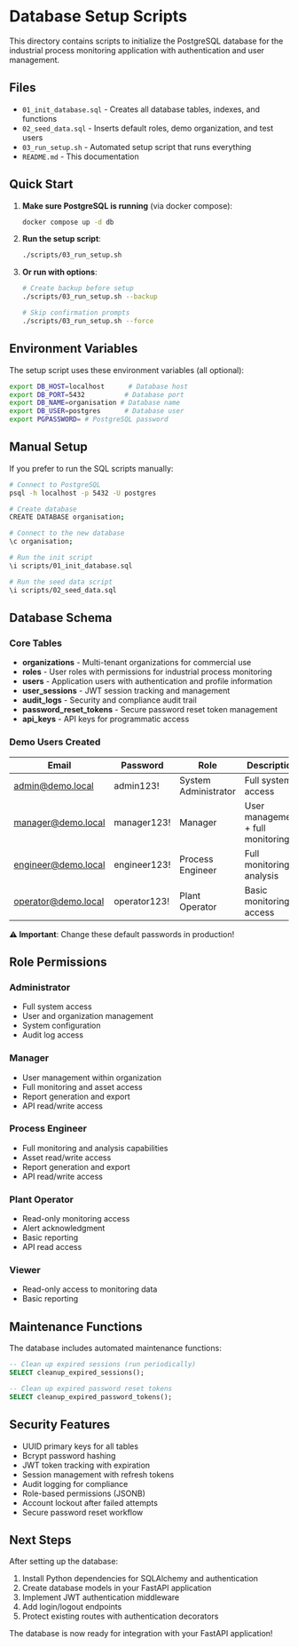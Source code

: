 # Database Setup Scripts

This directory contains scripts to initialize the PostgreSQL database for the industrial process monitoring application with authentication and user management.

## Files

- `01_init_database.sql` - Creates all database tables, indexes, and functions
- `02_seed_data.sql` - Inserts default roles, demo organization, and test users
- `03_run_setup.sh` - Automated setup script that runs everything
- `README.md` - This documentation

## Quick Start

1. **Make sure PostgreSQL is running** (via docker compose):
   ```bash
   docker compose up -d db
   ```

2. **Run the setup script**:
   ```bash
   ./scripts/03_run_setup.sh
   ```

3. **Or run with options**:
   ```bash
   # Create backup before setup
   ./scripts/03_run_setup.sh --backup

   # Skip confirmation prompts
   ./scripts/03_run_setup.sh --force
   ```

## Environment Variables

The setup script uses these environment variables (all optional):

```bash
export DB_HOST=localhost      # Database host
export DB_PORT=5432          # Database port
export DB_NAME=organisation # Database name
export DB_USER=postgres      # Database user
export PGPASSWORD= # PostgreSQL password
```

## Manual Setup

If you prefer to run the SQL scripts manually:

```bash
# Connect to PostgreSQL
psql -h localhost -p 5432 -U postgres

# Create database
CREATE DATABASE organisation;

# Connect to the new database
\c organisation;

# Run the init script
\i scripts/01_init_database.sql

# Run the seed data script
\i scripts/02_seed_data.sql
```

## Database Schema

### Core Tables

- **organizations** - Multi-tenant organizations for commercial use
- **roles** - User roles with permissions for industrial process monitoring
- **users** - Application users with authentication and profile information
- **user_sessions** - JWT session tracking and management
- **audit_logs** - Security and compliance audit trail
- **password_reset_tokens** - Secure password reset token management
- **api_keys** - API keys for programmatic access

### Demo Users Created

| Email | Password | Role | Description |
|-------|----------|------|-------------|
| admin@demo.local | admin123! | System Administrator | Full system access |
| manager@demo.local | manager123! | Manager | User management + full monitoring |
| engineer@demo.local | engineer123! | Process Engineer | Full monitoring + analysis |
| operator@demo.local | operator123! | Plant Operator | Basic monitoring access |

**⚠️ Important**: Change these default passwords in production!

## Role Permissions

### Administrator
- Full system access
- User and organization management
- System configuration
- Audit log access

### Manager
- User management within organization
- Full monitoring and asset access
- Report generation and export
- API read/write access

### Process Engineer
- Full monitoring and analysis capabilities
- Asset read/write access
- Report generation and export
- API read/write access

### Plant Operator
- Read-only monitoring access
- Alert acknowledgment
- Basic reporting
- API read access

### Viewer
- Read-only access to monitoring data
- Basic reporting

## Maintenance Functions

The database includes automated maintenance functions:

```sql
-- Clean up expired sessions (run periodically)
SELECT cleanup_expired_sessions();

-- Clean up expired password reset tokens
SELECT cleanup_expired_password_tokens();
```

## Security Features

- UUID primary keys for all tables
- Bcrypt password hashing
- JWT token tracking with expiration
- Session management with refresh tokens
- Audit logging for compliance
- Role-based permissions (JSONB)
- Account lockout after failed attempts
- Secure password reset workflow

## Next Steps

After setting up the database:

1. Install Python dependencies for SQLAlchemy and authentication
2. Create database models in your FastAPI application
3. Implement JWT authentication middleware
4. Add login/logout endpoints
5. Protect existing routes with authentication decorators

The database is now ready for integration with your FastAPI application!
